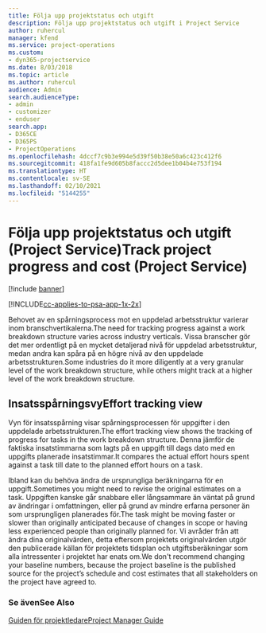 ```yaml
---
title: Följa upp projektstatus och utgift
description: Följa upp projektstatus och utgift i Project Service
author: ruhercul
manager: kfend
ms.service: project-operations
ms.custom:
- dyn365-projectservice
ms.date: 8/03/2018
ms.topic: article
ms.author: ruhercul
audience: Admin
search.audienceType:
- admin
- customizer
- enduser
search.app:
- D365CE
- D365PS
- ProjectOperations
ms.openlocfilehash: 4dccf7c9b3e994e5d39f50b38e50a6c423c412f6
ms.sourcegitcommit: 418fa1fe9d605b8faccc2d5dee1b04b4e753f194
ms.translationtype: HT
ms.contentlocale: sv-SE
ms.lasthandoff: 02/10/2021
ms.locfileid: "5144255"
---
```

# <a name="track-project-progress-and-cost-project-service"></a><span data-ttu-id="5e19f-103">Följa upp projektstatus och utgift (Project Service)</span><span class="sxs-lookup"><span data-stu-id="5e19f-103">Track project progress and cost (Project Service)</span></span>

[!include [banner](../includes/psa-now-project-operations.md)]

[!INCLUDE[cc-applies-to-psa-app-1x-2x](../includes/cc-applies-to-psa-app-1x-2x.md)]

<span data-ttu-id="5e19f-104">Behovet av en spårningsprocess mot en uppdelad arbetsstruktur varierar inom branschvertikalerna.</span><span class="sxs-lookup"><span data-stu-id="5e19f-104">The need for tracking progress against a work breakdown structure varies across industry verticals.</span></span> <span data-ttu-id="5e19f-105">Vissa branscher gör det mer ordentligt på en mycket detaljerad nivå för uppdelad arbetsstruktur, medan andra kan spåra på en högre nivå av den uppdelade arbetsstrukturen.</span><span class="sxs-lookup"><span data-stu-id="5e19f-105">Some industries do it more diligently at a very granular level of the work breakdown structure, while others might track at a higher level of the work breakdown structure.</span></span>  
  
## <a name="effort-tracking-view"></a><span data-ttu-id="5e19f-106">Insatsspårningsvy</span><span class="sxs-lookup"><span data-stu-id="5e19f-106">Effort tracking view</span></span>  
<span data-ttu-id="5e19f-107">Vyn för insatsspårning visar spårningsprocessen för uppgifter i den uppdelade arbetsstrukturen.</span><span class="sxs-lookup"><span data-stu-id="5e19f-107">The effort tracking view shows the tracking of progress for tasks in the work breakdown structure.</span></span> <span data-ttu-id="5e19f-108">Denna jämför de faktiska insatstimmarna som lagts på en uppgift till dags dato med en uppgifts planerade insatstimmar.</span><span class="sxs-lookup"><span data-stu-id="5e19f-108">It compares the actual effort hours spent against a task till date to the planned effort hours on a task.</span></span>  
  
<span data-ttu-id="5e19f-109">Ibland kan du behöva ändra de ursprungliga beräkningarna för en uppgift.</span><span class="sxs-lookup"><span data-stu-id="5e19f-109">Sometimes you might need to revise the original estimates on a task.</span></span> <span data-ttu-id="5e19f-110">Uppgiften kanske går snabbare eller långsammare än väntat på grund av ändringar i omfattningen, eller på grund av mindre erfarna personer än som ursprungligen planerades för.</span><span class="sxs-lookup"><span data-stu-id="5e19f-110">The task might be moving faster or slower than originally anticipated because of changes in scope or having less experienced people than originally planned for.</span></span> <span data-ttu-id="5e19f-111">Vi avråder från att ändra dina originalvärden, detta eftersom projektets originalvärden utgör den publicerade källan för projektets tidsplan och utgiftsberäkningar som alla intressenter i projektet har enats om.</span><span class="sxs-lookup"><span data-stu-id="5e19f-111">We don't recommend changing your baseline numbers, because the project baseline is the published source for the project’s schedule and cost estimates that all stakeholders on the project have agreed to.</span></span>  
  
### <a name="see-also"></a><span data-ttu-id="5e19f-112">Se även</span><span class="sxs-lookup"><span data-stu-id="5e19f-112">See Also</span></span>  
 [<span data-ttu-id="5e19f-113">Guiden för projektledare</span><span class="sxs-lookup"><span data-stu-id="5e19f-113">Project Manager Guide</span></span>](../psa/project-manager-guide.md)
